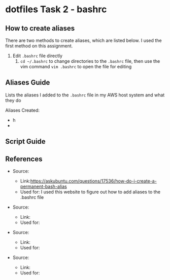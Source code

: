 # dotfiles Task 2 - bashrc
## How to create aliases
There are two methods to create aliases, which are listed below. I used the first method on this assignment.

 1. Edit `.bashrc` file directly
     1. `cd ~/.bashrc` to change directories to the `.bashrc` file, then use the vim command `vim .bashrc` to open the file for editing

 
## Aliases Guide
Lists the aliases I added to the `.bashrc` file in my AWS host system and what they do

Aliases Created:
 - h
 -   

## Script Guide

## References
 - Source:
   - Link:https://askubuntu.com/questions/17536/how-do-i-create-a-permanent-bash-alias
   - Used for: I used this website to figure out how to add aliases to the .bashrc file

 - Source:
   - Link:
   - Used for:

 - Source:
   - Link:
   - Used for:

 - Source:
   - Link:
   - Used for:

